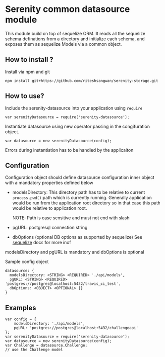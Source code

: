 Serenity common datasource module
===

This module build on top of sequelize ORM.
It reads all the sequelize schema definations from a directory and initialize each schema, and exposes them as sequelize Models via a common object.

## How to install ?

Install via npm and git

```
npm install git+https://github.com/riteshsangwan/serenity-storage.git
```

## How to use?

Include the serenity-datasource into your application using ```require```
```
var serenityDatasource = require('serenity-datasource');
```

Instantiate datasource using new operator passing in the congifuration object.

```
var datasource = new serenityDatasource(config);
```

Errors during instantiation has to be handled by the applicaiton

## Configuration

Configuration object should define datasource configuration inner object with a mandatory properties defined below

- modelsDirectory: This directory path has to be relative to current ```process.pwd()``` path which is currently running. Generally application would be run from the application root directory so in that case this path would be relative to application root.

    NOTE: Path is case sensitive and must not end with slash
    
- pgURL: postgresql connection string
- dbOptions (optional DB options as supported by sequelize)
  See [sequelize](http://sequelize.readthedocs.org/en/latest) docs for more inof

modelsDirectory and pgURL is mandatory and dbOptions is optional

Sample config object
```
datasource: {
  modelsDirectory: <STRING> <REQUIRED> './api/models',
  pgURL: <STRING> <REQUIRED> 'postgres://postgres@localhost:5432/travis_ci_test',
  dbOptions: <OBJECT> <OPTIONAL> {}
}
```

## Examples

```
var config = {
    modelsDirectory: './api/models',
    pgURL: 'postgres://postgres@localhost:5432/challengeapi'
};
var serenityDatasource = require('serenity-datasource');
var datasource = new serenityDatasource(config);
var Challenge = datasource.Challenge;
// use the Challenge model
```